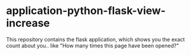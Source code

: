 # application-python-flask-view-increase
This repository contains the flask application, which shows you the exact count about you.. like "How many times this page have been opened?"
